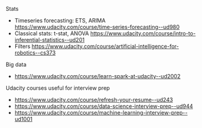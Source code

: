 Stats
- Timeseries forecasting: ETS, ARIMA https://www.udacity.com/course/time-series-forecasting--ud980
- Classical stats: t-stat, ANOVA https://www.udacity.com/course/intro-to-inferential-statistics--ud201
- Filters https://www.udacity.com/course/artificial-intelligence-for-robotics--cs373

Big data
- https://www.udacity.com/course/learn-spark-at-udacity--ud2002

Udacity courses useful for interview prep
- https://www.udacity.com/course/refresh-your-resume--ud243
- https://www.udacity.com/course/data-science-interview-prep--ud944
- https://www.udacity.com/course/machine-learning-interview-prep--ud1001
